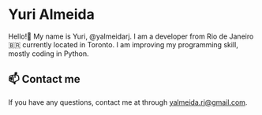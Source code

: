 # Yuri Almeida 

Hello!👋 My name is Yuri, @yalmeidarj. I am a developer from Rio de Janeiro 🇧🇷 currently located in Toronto. I am improving my programming skill, mostly coding in Python. 

## 📫 Contact me

If you have any questions, contact me at through [yalmeida.rj@gmail.com](yalmeida.rj@gmail.com).



<!---
yalmeidarj/yalmeidarj is a ✨ special ✨ repository because its `README.md` (this file) appears on your GitHub profile.
You can click the Preview link to take a look at your changes.
--->

